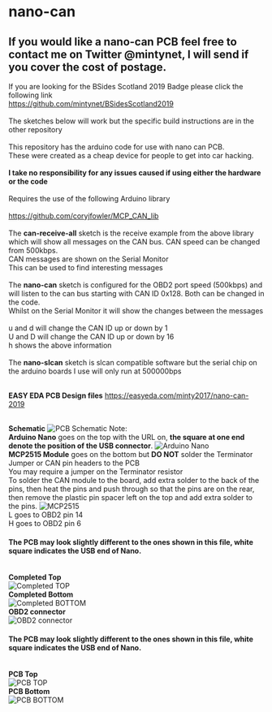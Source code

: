 # nano-can
## If you would like a nano-can PCB feel free to contact me on Twitter @mintynet, I will send if you cover the cost of postage.
If you are looking for the BSides Scotland 2019 Badge please click the following link
<br>https://github.com/mintynet/BSidesScotland2019
<br>
<br>The sketches below will work but the specific build instructions are in the other repository
<br>
<br>This repository has the arduino code for use with nano can PCB.
<br>These were created as a cheap device for people to get into car hacking.
<br><br><b>I take no responsibility for any issues caused if using either the hardware or the code</b>
<br><br>Requires the use of the following Arduino library
<br><br>https://github.com/coryjfowler/MCP_CAN_lib
<br><br>The <b>can-receive-all</b> sketch is the receive example from the above library which will show all messages on the CAN bus. CAN speed can be changed from 500kbps.
<br>CAN messages are shown on the Serial Monitor
<br>This can be used to find interesting messages
<br><br>The <b>nano-can</b> sketch is configured for the OBD2 port speed (500kbps) and will listen to the can bus starting with CAN ID 0x128. Both can be changed in the code.
<br>Whilst on the Serial Monitor it will show the changes between the messages
<br><br>u and d will change the CAN ID up or down by 1
<br>U and D will change the CAN ID up or down by 16
<br>h shows the above information
<br><br>The <b>nano-slcan</b> sketch is slcan compatible software but the serial chip on the arduino boards I use will only run at 500000bps

<br><b>EASY EDA PCB Design files</b>
https://easyeda.com/minty2017/nano-can-2019

<br><b>Schematic</b>
![PCB Schematic](Schematic_nano-can-pcb.png)
Note:
<br><b>Arduino Nano</b> goes on the top with the URL on, <b>the square at one end denote the position of the USB connector</b>.
![Arduino Nano](arduino-nano.jpg)
<br><b>MCP2515 Module</b> goes on the bottom but <b>DO NOT</b> solder the Terminator Jumper or CAN pin headers to the PCB
<br>You may require a jumper on the Terminator resistor
<br>To solder the CAN module to the board, add extra solder to the back of the pins, then heat the pins and push through so that the pins are on the rear, then remove the plastic pin spacer left on the top and add extra solder to the pins. 
![MCP2515](mcp2515.JPG)
<br>L goes to OBD2 pin 14
<br>H goes to OBD2 pin 6
#### The PCB may look slightly different to the ones shown in this file, white square indicates the USB end of Nano.
<br><b>Completed Top</b><br>
![Completed TOP](top-complete.jpg)
<br><b>Completed Bottom</b><br>
![Completed BOTTOM](bottom-complete.jpg)
<br><b>OBD2 connector</b><br>
![OBD2 connector](obd2-connector.jpg)
#### The PCB may look slightly different to the ones shown in this file, white square indicates the USB end of Nano.
<br><b>PCB Top</b><br>
![PCB TOP](top-gerber.JPG)
<br><b>PCB Bottom</b><br>
![PCB BOTTOM](bottom-gerber.JPG)

